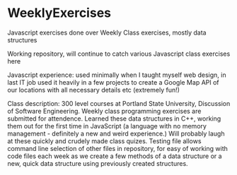 ﻿# WeeklyExercises

Javascript exercises done over Weekly Class exercises, mostly data structures 

Working repository, will continue to catch various Javascript class exercises here

Javascript experience: used minimally when I taught myself web design, in last IT job used it heavily in a few projects to
                       create a Google Map API of our locations with all necessary details etc (extremely fun!)

Class description: 300 level courses at Portland State University, Discussion of Software Engineering. Weekly class
                   programming exercises are submitted for attendence. Learned these data structures in C++, working
                   them out for the first time in JavaScript (a language with no memory management - definitely a 
                   new and weird experience.) Will probably laugh at these quickly and crudely made class quizes.
                   Testing file allows command line selection of other files in repository, for easy of working with
                   code files each week as we create a few methods of a data structure or a new, quick data structure
                   using previously created structures. 
